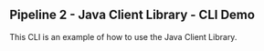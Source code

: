 Pipeline 2 - Java Client Library - CLI Demo
-----------------

This CLI is an example of how to use the Java Client Library.

